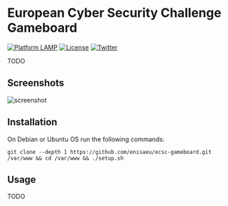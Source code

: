 # European Cyber Security Challenge Gameboard

[![Platform LAMP](https://img.shields.io/badge/platform-LAMP-orange.svg)](#) [![License](https://img.shields.io/badge/license-EUPL--1.2-red.svg)](https://eupl.eu/) [![Twitter](https://img.shields.io/badge/twitter-@enisa_eu-blue.svg)](https://twitter.com/enisa_eu)

TODO

## Screenshots

![screenshot](https://i.imgur.com/6jpxLsm.png)

## Installation

On Debian or Ubuntu OS run the following commands:

`git clone --depth 1 https://github.com/enisaeu/ecsc-gameboard.git /var/www && cd /var/www && ./setup.sh`

## Usage

TODO
